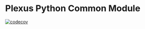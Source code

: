 # Plexus Python Common Module

[![codecov](https://codecov.io/gh/ruyangshou/plexus-python-common/graph/badge.svg?token=U8EPB2JZ70)](
https://codecov.io/gh/ruyangshou/plexus-python-common)

